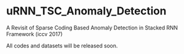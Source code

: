# uRNN_TSC_Anomaly_Detection
A Revisit of Sparse Coding Based Anomaly Detection in Stacked RNN Framework (iccv 2017)

All codes and datasets will be released soon.
